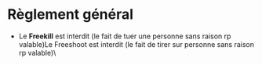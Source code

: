 # Règlement général

* Le **Freekill** est interdit (le fait de tuer une personne sans raison rp valable)Le Freeshoot est interdit (le fait de tirer sur personne sans raison rp valable)\


